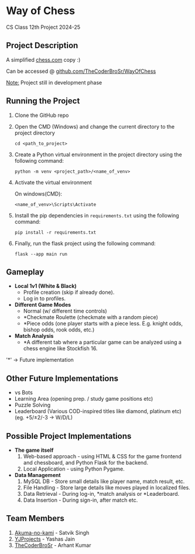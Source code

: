 # Way of Chess
CS Class 12th Project 2024-25

## Project Description
A simplified [﻿chess.com](https://chess.com/) copy :)

Can be accessed @ [﻿github.com/TheCoderBroSr/WayOfChess](https://github.com/TheCoderBroSr/WayOfChess) 

<ins>Note:</ins> Project still in development phase

## Running the Project
1. Clone the GitHub repo
2. Open the CMD (Windows) and change the current directory to the project directory

   ```
   cd <path_to_project>
   ```
   
4. Create a Python virtual environment in the project directory using the following command:
   
   ```
   python -m venv <project_path>/<name_of_venv>
   ```

5. Activate the virtual environment
   
   On windows(CMD):

   ```
   <name_of_venv>\Scripts\Activate
   ```

6. Install the pip dependencies in `requirements.txt` using the following command:

   ```
   pip install -r requirements.txt
   ```

7. Finally, run the flask project using the following command:

   ```
   flask --app main run
   ```

## Gameplay
- **Local 1v1 (White & Black)**
    - Profile creation (skip if already done).
    - Log in to profiles.
- **Different Game Modes**
    - Normal (w/ different time controls)
    - *Checkmate Roulette (checkmate with a random piece)
    - *Piece odds (one player starts with a piece less. E.g. knight odds, bishop odds, rook odds, etc.)
- **Match Analysis**
    - *A different tab where a particular game can be analyzed using a chess engine like Stockfish 16.
      
'*' -> Future implementation

## Other Future Implementations
- vs Bots
- Learning Area (opening prep. / study game positions etc)
- Puzzle Solving
- Leaderboard (Various COD-inspired titles like diamond, platinum etc) (eg. +5/±2/-3 -> W/D/L)


## Possible Project Implementations
- **The game itself**
    1. Web-based approach - using HTML & CSS for the game frontend and chessboard, and Python Flask for the backend.
    2. Local Application - using Python Pygame.
- **Data Management**
    1. MySQL DB - Store small details like player name, match result, etc.
    2. File Handling - Store large details like moves played in localized files.
    3. Data Retrieval - During log-in, *match analysis or *Leaderboard.
    4. Data Insertion - During sign-in, after match etc.

## Team Members
1. [Akuma-no-kami](https://github.com/Akuma-no-kami) - Satvik Singh
2. [YJProjects](https://github.com/YJProjects) - Yashas Jain
3. [TheCoderBroSr](https://github.com/TheCoderBroSr) - Arhant Kumar
